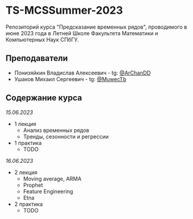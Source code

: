 # TS-MCSSummer-2023
Репозиторий курса "Предсказание временных рядов", проводимого в июне 2023 года в Летней Школе Факультета Математики и Компьютерных Наук СПбГУ.

## Преподаватели
* Понизяйкин Владислав Алексеевич - tg: [@ArChanDD](https://t.me/ArChanDD)
* Ушаков Михаил Сергеевич - tg: [@MuwecTb](https://t.me/MuwecTb)

## Содержание курса
*15.06.2023*
* 1 лекция
  * Анализ временных рядов
  * Тренды, сезонности и регрессии
* 1 практика
  * TODO

*16.06.2023*
* 2 лекция
  * Moving average, ARMA
  * Prophet
  * Feature Engineering
  * Etna
* 2 практика
  * TODO

